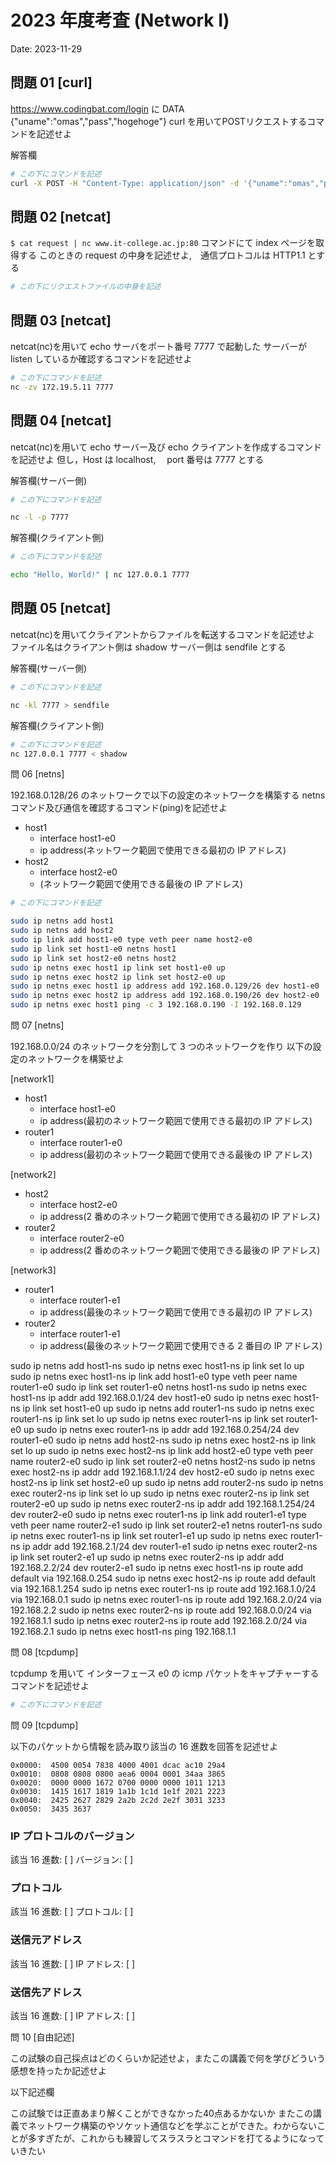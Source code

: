 # 2023 年度考査 (Network I)

Date: 2023-11-29

## 問題 01 [curl]

https://www.codingbat.com/login に DATA {"uname":"omas","pass","hogehoge"} curl を用いてPOSTリクエストするコマンドを記述せよ

解答欄

```bash
# この下にコマンドを記述
curl -X POST -H "Content-Type: application/json" -d '{"uname":"omas","pass":"hogehoge"}' https://www.codingbat.com/login


```

## 問題 02 [netcat]

`$ cat request | nc www.it-college.ac.jp:80` コマンドにて index ページを取得する
このときの request の中身を記述せよ,　通信プロトコルは HTTP1.1 とする
```bash
# この下にリクエストファイルの中身を記述

```
## 問題 03 [netcat]

netcat(nc)を用いて echo サーバをポート番号 7777 で起動した
サーバーが listen しているか確認するコマンドを記述せよ

```bash
# この下にコマンドを記述
nc -zv 172.19.5.11 7777


```

## 問題 04 [netcat]

netcat(nc)を用いて echo サーバー及び echo クライアントを作成するコマンドを記述せよ
但し，Host は localhost,　 port 番号は 7777 とする

解答欄(サーバー側)

```bash
# この下にコマンドを記述

nc -l -p 7777
```

解答欄(クライアント側)

```bash
# この下にコマンドを記述

echo "Hello, World!" | nc 127.0.0.1 7777
```

## 問題 05 [netcat]

netcat(nc)を用いてクライアントからファイルを転送するコマンドを記述せよ
ファイル名はクライアント側は shadow サーバー側は sendfile とする

解答欄(サーバー側)

```bash
# この下にコマンドを記述

nc -kl 7777 > sendfile
```

解答欄(クライアント側)

```bash
# この下にコマンドを記述
nc 127.0.0.1 7777 < shadow

```

問 06 [netns]

192.168.0.128/26 のネットワークで以下の設定のネットワークを構築する netns コマンド及び通信を確認するコマンド(ping)を記述せよ

- host1
  - interface host1-e0
  - ip address(ネットワーク範囲で使用できる最初の IP アドレス)
- host2
  - interface host2-e0
  - (ネットワーク範囲で使用できる最後の IP アドレス)

```bash
# この下にコマンドを記述

sudo ip netns add host1
sudo ip netns add host2
sudo ip link add host1-e0 type veth peer name host2-e0
sudo ip link set host1-e0 netns host1
sudo ip link set host2-e0 netns host2
sudo ip netns exec host1 ip link set host1-e0 up
sudo ip netns exec host2 ip link set host2-e0 up
sudo ip netns exec host1 ip address add 192.168.0.129/26 dev host1-e0
sudo ip netns exec host2 ip address add 192.168.0.190/26 dev host2-e0
sudo ip netns exec host1 ping -c 3 192.168.0.190 -I 192.168.0.129


```

問 07 [netns]

192.168.0.0/24 のネットワークを分割して 3 つのネットワークを作り
以下の設定のネットワークを構築せよ

[network1]

- host1
  - interface host1-e0
  - ip address(最初のネットワーク範囲で使用できる最初の IP アドレス)
- router1
  - interface router1-e0
  - ip address(最初のネットワーク範囲で使用できる最後の IP アドレス)

[network2]

- host2
  - interface host2-e0
  - ip address(2 番めのネットワーク範囲で使用できる最初の IP アドレス)
- router2
  - interface router2-e0
  - ip address(2 番めのネットワーク範囲で使用できる最後の IP アドレス)

[network3]

- router1
  - interface router1-e1
  - ip address(最後のネットワーク範囲で使用できる最初の IP アドレス)
- router2
  - interface router1-e1
  - ip address(最後のネットワーク範囲で使用できる 2 番目の IP アドレス)

sudo ip netns add host1-ns
sudo ip netns exec host1-ns ip link set lo up
sudo ip netns exec host1-ns ip link add host1-e0 type veth peer name router1-e0
sudo ip link set router1-e0 netns host1-ns
sudo ip netns exec host1-ns ip addr add 192.168.0.1/24 dev host1-e0
sudo ip netns exec host1-ns ip link set host1-e0 up
sudo ip netns add router1-ns
sudo ip netns exec router1-ns ip link set lo up
sudo ip netns exec router1-ns ip link set router1-e0 up
sudo ip netns exec router1-ns ip addr add 192.168.0.254/24 dev router1-e0
sudo ip netns add host2-ns
sudo ip netns exec host2-ns ip link set lo up
sudo ip netns exec host2-ns ip link add host2-e0 type veth peer name router2-e0
sudo ip link set router2-e0 netns host2-ns
sudo ip netns exec host2-ns ip addr add 192.168.1.1/24 dev host2-e0
sudo ip netns exec host2-ns ip link set host2-e0 up
sudo ip netns add router2-ns
sudo ip netns exec router2-ns ip link set lo up
sudo ip netns exec router2-ns ip link set router2-e0 up
sudo ip netns exec router2-ns ip addr add 192.168.1.254/24 dev router2-e0
sudo ip netns exec router1-ns ip link add router1-e1 type veth peer name router2-e1
sudo ip link set router2-e1 netns router1-ns
sudo ip netns exec router1-ns ip link set router1-e1 up
sudo ip netns exec router1-ns ip addr add 192.168.2.1/24 dev router1-e1
sudo ip netns exec router2-ns ip link set router2-e1 up
sudo ip netns exec router2-ns ip addr add 192.168.2.2/24 dev router2-e1
sudo ip netns exec host1-ns ip route add default via 192.168.0.254
sudo ip netns exec host2-ns ip route add default via 192.168.1.254
sudo ip netns exec router1-ns ip route add 192.168.1.0/24 via 192.168.0.1
sudo ip netns exec router1-ns ip route add 192.168.2.0/24 via 192.168.2.2
sudo ip netns exec router2-ns ip route add 192.168.0.0/24 via 192.168.1.1
sudo ip netns exec router2-ns ip route add 192.168.2.0/24 via 192.168.2.1
sudo ip netns exec host1-ns ping 192.168.1.1

問 08 [tcpdump]

tcpdump を用いて インターフェース e0 の icmp パケットをキャプチャーするコマンドを記述せよ

```bash
# この下にコマンドを記述


```

問 09 [tcpdump]

以下のパケットから情報を読み取り該当の 16 進数を回答を記述せよ

```log
0x0000:  4500 0054 7838 4000 4001 dcac ac10 29a4
0x0010:  0808 0808 0800 aea6 0004 0001 34aa 3865
0x0020:  0000 0000 1672 0700 0000 0000 1011 1213
0x0030:  1415 1617 1819 1a1b 1c1d 1e1f 2021 2223
0x0040:  2425 2627 2829 2a2b 2c2d 2e2f 3031 3233
0x0050:  3435 3637
```

### IP プロトコルのバージョン

該当 16 進数: [ ]
バージョン: [ ]

### プロトコル

該当 16 進数: [ ]
プロトコル: [ ]

### 送信元アドレス

該当 16 進数: [ ]
IP アドレス: [ ]

### 送信先アドレス

該当 16 進数: [ ]
IP アドレス: [ ]

問 10 [自由記述]

この試験の自己採点はどのくらいか記述せよ，またこの講義で何を学びどういう感想を持ったか記述せよ

以下記述欄

この試験では正直あまり解くことができなかった40点あるかないか
またこの講義でネットワーク構築のやソケット通信などを学ぶことができた。わからないことが多すぎたが、これからも練習してスラスラとコマンドを打てるようになっていきたい
